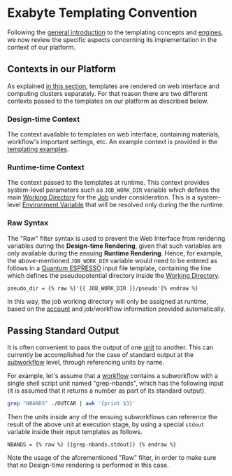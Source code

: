 # Exabyte Templating Convention

Following the [general introduction](concept.md) to the templating concepts and [engines](jinja.md), we now review the specific aspects concerning its implementation in the context of our platform.

## Contexts in our Platform

As explained [in this section](concept.md#template-rendering), templates are rendered on web interface and computing clusters separately. For that reason there are two different contexts passed to the templates on our platform as described below.

### Design-time Context

The context available to templates on web interface, containing materials, workflow's important settings, etc. An example context is provided in the [templating examples](examples.md).

### Runtime-time Context

The context passed to the templates at runtime. This context provides system-level parameters such as `JOB_WORK_DIR` variable which defines the main [Working Directory](../../jobs-cli/batch-scripts/directories.md) for the [Job](../../jobs/overview.md) under consideration. This is a system-level [Environment Variable](../../jobs-cli/batch-scripts/directives.md#environment-variables) that will be resolved only during the the runtime.

### Raw Syntax

The "Raw" filter syntax is used to prevent the Web Interface from rendering variables during the **Design-time Rendering**, given that such variables are only available during the ensuing **Runtime Rendering**. Hence, for example, the above-mentioned `JOB_WORK_DIR` variable would need to be entered as follows in a [Quantum ESPRESSO](../../software-directory/modeling/quantum-espresso/overview.md) input file template, containing the line which defines the pseudopotential directory inside the [Working Directory](../../jobs-cli/batch-scripts/directories.md).

```jinja
pseudo_dir = {% raw %}'{{ JOB_WORK_DIR }}/pseudo'{% endraw %}
```

In this way, the job working directory will only be assigned at runtime, based on the [account](../../accounts/overview.md) and job/workflow information provided automatically.

## Passing Standard Output

It is often convenient to pass the output of one [unit](../components/units.md) to another. This can currently be accomplished for the case of standard output at the [subworkflow](../components/subworkflows.md) level, through referencing units by name.

For example, let's assume that a [workflow](../overview.md) contains a subworkflow with a single shell script unit named "grep-nbands", which has the following input (it is assumed that it returns a number as part of its standard output).

```bash
grep "NBANDS" ./OUTCAR | awk '{print $3}'
```

Then the units inside any of the ensuing subworkflows can reference the result of the above unit at execution stage, by using a special `stdout` variable inside their input templates as follows.

```jinja
NBANDS = {% raw %} {{grep-nbands.stdout}} {% endraw %}
```

Note the usage of the aforementioned "Raw" filter, in order to make sure that no Design-time rendering is performed in this case.
